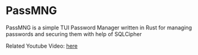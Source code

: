 # PassMNG
PassMNG is a simple TUI Password Manager written in Rust for managing passwords and securing them with help of SQLCipher

Related Youtube Video: [here](https://www.youtube.com/watch?v=7r7HOZReZ60)
